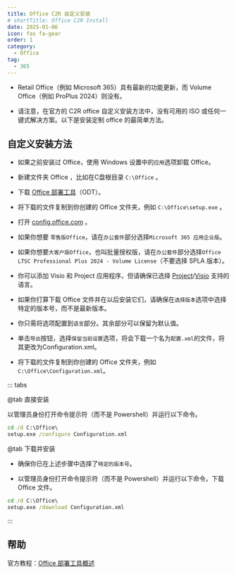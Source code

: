 ```yaml
---
title: Office C2R 自定义安装
# shortTitle: Office C2R Install
date: 2025-01-06
icon: fas fa-gear
order: 1
category:
  - Office
tag:
  - 365
---
```


- Retail Office（例如 Microsoft 365）具有最新的功能更新，而 Volume Office（例如 ProPlus 2024）则没有。

- 请注意，在官方的 C2R office 自定义安装方法中，没有可用的 ISO 或任何一键式解决方案。以下是安装定制 office 的最简单方法。

## 自定义安装方法

- 如果之前安装过 Office，使用 Windows 设置中的`应用`选项卸载 Office。

- 新建文件夹 Office ，比如在C盘根目录 `C:\Office` 。

- 下载 [Office 部署工具](https://officecdn.microsoft.com/pr/wsus/setup.exe)（ODT）。

- 将下载的文件复制到你创建的 Office 文件夹，例如 `C:\Office\setup.exe` 。

- 打开 [config.office.com](https://config.office.com/deploymentsettings) 。

- 如果你想要 `零售版Office`，请在`办公套件`部分选择`Microsoft 365 应用企业版`。

- 如果你想要`大客户版Office`，也叫批量授权版，请在`办公套件`部分选择`Office LTSC Professional Plus 2024 - Volume License`（不要选择 SPLA 版本）。

- 你可以添加 Visio 和 Project 应用程序，但请确保已选择 [Project](https://learn.microsoft.com/projectonline/supported-languages-for-project-online)/[Visio](https://support.microsoft.com/office/display-languages-supported-in-the-visio-desktop-app-a921983e-fd5d-45ef-8af1-cedf70c53d75) 支持的语言。

- 如果你打算下载 Office 文件并在以后安装它们，请确保在`选择版本`选项中选择特定的版本号，而不是最新版本。

- 你只需将选项配置到`语言`部分。其余部分可以保留为默认值。

- 单击`导出`按钮，选择`保留当前设置`选项，将会下载一个名为`配置.xml`的文件，将其更改为Configuration.xml。

- 将下载的文件复制到你创建的 Office 文件夹，例如`C:\Office\Configuration.xml`。

::: tabs

@tab 直接安装

以管理员身份打开命令提示符（而不是 Powershell）并运行以下命令。

```cmd
cd /d C:\Office\
setup.exe /configure Configuration.xml
```

@tab 下载并安装

- 确保你已在上述步骤中选择了`特定的版本号`。

- 以管理员身份打开命令提示符（而不是 Powershell）并运行以下命令，下载 Office 文件。

```cmd
cd /d C:\Office\
setup.exe /download Configuration.xml
```

:::

## 帮助

官方教程：[Office 部署工具概述](https://learn.microsoft.com/zh-cn/microsoft-365-apps/deploy/overview-office-deployment-tool)
